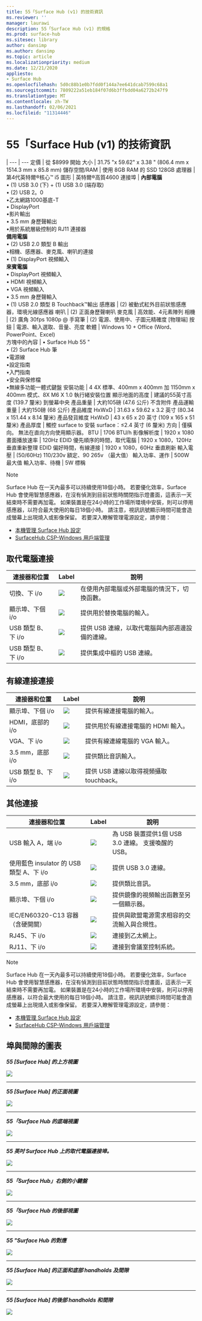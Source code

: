 ```yaml
---
title: 55「Surface Hub (v1) 的技術資訊
ms.reviewer: ''
manager: laurawi
description: 55「Surface Hub (v1) 的規格
ms.prod: surface-hub
ms.sitesec: library
author: dansimp
ms.author: dansimp
ms.topic: article
ms.localizationpriority: medium
ms.date: 12/21/2020
appliesto:
- Surface Hub
ms.openlocfilehash: 5d0c88b1e0b7fdd0f144a7ee641dcab7599c68a1
ms.sourcegitcommit: 7809222a51eb184f07d6b3ffbdd04a6272b247f9
ms.translationtype: MT
ms.contentlocale: zh-TW
ms.lasthandoff: 02/06/2021
ms.locfileid: "11314446"
---
```

# 55「Surface Hub (v1) 的技術資訊

|
--- | ---
定價 | 從 $8999 開始 
大小 |  31.75 "x 59.62" x 3.38 " (806.4 mm x 1514.3 mm x 85.8 mm) 
儲存空間/RAM | 使用 8GB RAM 的 SSD 128GB
處理器 | 第4代英特爾®核心™ i5 
圖形 |  英特爾®高質4600 
連接埠 | **內部電腦**<br>• (1) USB 3.0 (下) + (1) USB 3.0 (端存取)  <br>• (2) USB 2。0<br>•乙太網路1000基底-T<br>• DisplayPort <br>•影片輸出<br>• 3.5 mm 身歷聲輸出<br>•用於系統層級控制的 RJ11 連接器<br>**備用電腦**<br>• (2) USB 2.0 類型 B 輸出<br>•相機、感應器、麥克風、喇叭的連接<br>• (1) DisplayPort 視頻輸入<br>**來賓電腦**<br>• DisplayPort 視頻輸入<br>• HDMI 視頻輸入<br>• VGA 視頻輸入<br>• 3.5 mm 身歷聲輸入<br>• (1) USB 2.0 類型 B Touchback™輸出
感應器 |    (2) 被動式紅外目前狀態感應器，環境光線感應器 
喇叭 |   (2) 正面身歷聲喇叭 
麥克風 |    高效能、4元素陣列 
相機 |     (2) 廣角 30fps 1080p @ 
手寫筆  |  (2) 電源、使用中、子圖元精確度 
[物理端] 按鈕 | 電源、輸入選取、音量、亮度 
軟體 |  Windows 10 + Office (Word、PowerPoint、Excel)  
方塊中的內容 | • Surface Hub 55 "<br>• (2) Surface Hub 筆<br>•電源線<br>•設定指南<br>•入門指南<br>•安全與保修檔<br>•無線多功能一體式鍵盤
安裝功能   | 4 4X 標準、400mm x 400mm 加 1150mm x 400mm 模式、8X M6 X 1.0 執行緒安裝位置
顯示地面的高度   | 建議的55英寸高度 (139.7 釐米) 到螢幕中央
產品重量 |    大約105磅 (47.6 公斤) 不含附件
產品運輸重量  | 大約150磅 (68 公斤) 
產品維度 HxWxD |  31.63 x 59.62 x 3.2 英寸 (80.34 x 151.44 x 8.14 釐米) 
產品發貨維度 HxWxD | 43 x 65 x 20 英寸 (109 x 165 x 51 釐米) 
產品厚度   | 觸控 surface to 安裝 surface：≤2.4 英寸 (6 釐米) 
方向  | 僅橫向。 無法在直向方向使用顯示器。
BTU  | 1706 BTU/h
影像解析度 |  1920 x 1080
畫面播放速率 |    120Hz
EDID 優先順序的時間，取代電腦 | 1920 x 1080，120Hz 垂直重新整理
EDID 偏好時間，有線連接 |  1920 x 1080，60Hz 垂直刷新
輸入電壓 |  (50/60Hz) 110/230v 額定、90 265v （最大值）
輸入功率、運作 |    500W 最大值
輸入功率、待機    |   5W 標稱


> [!NOTE]
> Surface Hub 在一天內最多可以持續使用18個小時。 若要優化效率，Surface Hub 會使用智慧感應器，在沒有偵測到目前狀態時關閉指示燈畫面，這表示一天結束時不需要再加電。 如果裝置是在24小時的工作場所環境中安裝，則可以停用感應器，以符合最大使用的每日18個小時。 請注意，視訊訊號顯示時間可能會造成螢幕上出現燒入或影像保留。 若要深入瞭解管理電源設定，請參閱：
>
> - [本機管理 Surface Hub 設定](local-management-surface-hub-settings.md)
> - [SurfaceHub CSP-Windows 用戶端管理](https://docs.microsoft.com/windows/client-management/mdm/surfacehub-csp)

## 取代電腦連接 

連接器和位置 | Label | 說明
--- | --- | ---
切換、下 i/o | ![](images/switch.png) | 在使用內部電腦或外部電腦的情況下，切換函數。
顯示埠、下個 i/o | ![](images/dport.png) | 提供用於替換電腦的輸入。
USB 類型 B、下 i/o | ![](images/usb.png) | 提供 USB 連線，以取代電腦與內部週邊設備的連線。 
USB 類型 B、下 i/o | ![](images/usb.png) | 提供集成中樞的 USB 連線。


## 有線連接連接

連接器和位置 | Label | 說明
--- | --- | ---
顯示埠、下個 i/o | ![](images/dportio.png) | 提供有線連接電腦的輸入。
HDMI，底部的 i/o | ![](images/hdmi.png) | 提供用於有線連接電腦的 HDMI 輸入。
VGA、下 i/o | ![](images/vga.png) | 提供有線連線電腦的 VGA 輸入。
3.5 mm，底部 i/o | ![](images/35mm.png) | 提供類比音訊輸入。
USB 類型 B、下 i/o | ![](images/usb.png) | 提供 USB 連線以取得視頻攝取 touchback。

## 其他連接

連接器和位置 | Label | 說明
--- | --- | ---
USB 輸入 A，端 i/o | ![](images/usb.png) | 為 USB 裝置提供1個 USB 3.0 連線。 支援喚醒的 USB。
使用藍色 insulator 的 USB 類型 A、下 i/o | ![](images/usb.png) | 提供 USB 3.0 連線。
3.5 mm，底部 i/o | ![](images/analog.png) | 提供類比音訊。
顯示埠、下個 i/o | ![](images/dportout.png) | 提供鏡像的視頻輸出函數至另一個顯示器。
IEC/EN60320-C13 容器（含硬開關） | ![](images/iec.png) | 提供與歐盟電源需求相容的交流輸入與合規性。
RJ45、下 i/o | ![](images/rj45.png) | 連接到乙太網上。
RJ11、下 i/o | ![](images/rj11.png) | 連接到會議室控制系統。


> [!NOTE]
> Surface Hub 在一天內最多可以持續使用18個小時。 若要優化效率，Surface Hub 會使用智慧感應器，在沒有偵測到目前狀態時關閉指示燈畫面，這表示一天結束時不需要再加電。 如果裝置是在24小時的工作場所環境中安裝，則可以停用感應器，以符合最大使用的每日18個小時。 請注意，視訊訊號顯示時間可能會造成螢幕上出現燒入或影像保留。 若要深入瞭解管理電源設定，請參閱：
>
> - [本機管理 Surface Hub 設定](local-management-surface-hub-settings.md)
> - [SurfaceHub CSP-Windows 用戶端管理](https://docs.microsoft.com/windows/client-management/mdm/surfacehub-csp)




## 埠與間隙的圖表

***55 [Surface Hub] 的上方視圖***

![](images/sh-55-top.png)

---


***55 [Surface Hub] 的正面視圖***

![](images/sh-55-front.png)


---

***55「Surface Hub 的底端視圖***

![](images/sh-55-bottom.png)


---

***55 英吋 Surface Hub 上的取代電腦連接埠。***

![](images/sh-55-rpc-ports.png)


---

***55「Surface Hub」右側的小鍵盤***

![](images/key-55.png)


---

***55「Surface Hub 的後部視圖***

![](images/sh-55-rear.png)


---

***55 "Surface Hub 的對應***

![](images/sh-55-clearance.png)

---


***55 [Surface Hub] 的正面和底部 handholds 及間隙***

![](images/sh-55-hand.png)


---


***55 [Surface Hub] 的後部 handholds 和間隙***

![](images/sh-55-hand-rear.png)


